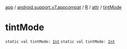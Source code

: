 [app](../../../index.md) / [android.support.v7.appcompat](../../index.md) / [R](../index.md) / [attr](index.md) / [tintMode](./tint-mode.md)

# tintMode

`static val tintMode: `[`Int`](https://kotlinlang.org/api/latest/jvm/stdlib/kotlin/-int/index.html)
`static val tintMode: `[`Int`](https://kotlinlang.org/api/latest/jvm/stdlib/kotlin/-int/index.html)